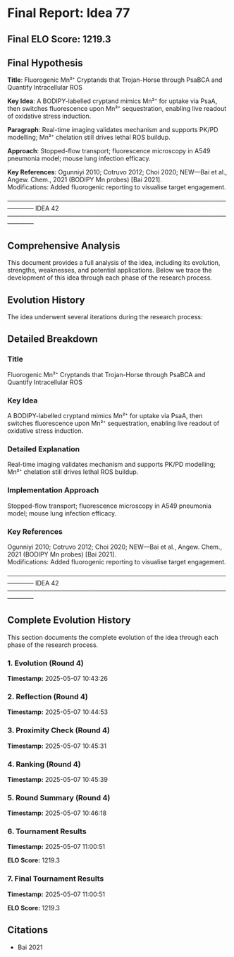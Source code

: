 # Final Report: Idea 77

## Final ELO Score: 1219.3

## Final Hypothesis

**Title**: Fluorogenic Mn²⁺ Cryptands that Trojan-Horse through PsaBCA and Quantify Intracellular ROS

**Key Idea**: A BODIPY-labelled cryptand mimics Mn²⁺ for uptake via PsaA, then switches fluorescence upon Mn²⁺ sequestration, enabling live readout of oxidative stress induction.

**Paragraph**: Real-time imaging validates mechanism and supports PK/PD modelling; Mn²⁺ chelation still drives lethal ROS buildup.

**Approach**: Stopped-flow transport; fluorescence microscopy in A549 pneumonia model; mouse lung infection efficacy.

**Key References**: Ogunniyi 2010; Cotruvo 2012; Choi 2020; NEW—Bai et al., Angew. Chem., 2021 (BODIPY Mn probes) [Bai 2021].  
Modifications: Added fluorogenic reporting to visualise target engagement.

────────────────────────────────────────────────────────
IDEA 42  
────────────────────────────────────────────────────────

## Comprehensive Analysis

This document provides a full analysis of the idea, including its evolution, strengths, weaknesses, and potential applications. Below we trace the development of this idea through each phase of the research process.

## Evolution History

The idea underwent several iterations during the research process:

## Detailed Breakdown

### Title

Fluorogenic Mn²⁺ Cryptands that Trojan-Horse through PsaBCA and Quantify Intracellular ROS

### Key Idea

A BODIPY-labelled cryptand mimics Mn²⁺ for uptake via PsaA, then switches fluorescence upon Mn²⁺ sequestration, enabling live readout of oxidative stress induction.

### Detailed Explanation

Real-time imaging validates mechanism and supports PK/PD modelling; Mn²⁺ chelation still drives lethal ROS buildup.

### Implementation Approach

Stopped-flow transport; fluorescence microscopy in A549 pneumonia model; mouse lung infection efficacy.

### Key References

Ogunniyi 2010; Cotruvo 2012; Choi 2020; NEW—Bai et al., Angew. Chem., 2021 (BODIPY Mn probes) [Bai 2021].  
Modifications: Added fluorogenic reporting to visualise target engagement.

────────────────────────────────────────────────────────
IDEA 42  
────────────────────────────────────────────────────────

## Complete Evolution History

This section documents the complete evolution of the idea through each phase of the research process.

### 1. Evolution (Round 4)
**Timestamp:** 2025-05-07 10:43:26



### 2. Reflection (Round 4)
**Timestamp:** 2025-05-07 10:44:53



### 3. Proximity Check (Round 4)
**Timestamp:** 2025-05-07 10:45:31



### 4. Ranking (Round 4)
**Timestamp:** 2025-05-07 10:45:39



### 5. Round Summary (Round 4)
**Timestamp:** 2025-05-07 10:46:18



### 6. Tournament Results
**Timestamp:** 2025-05-07 11:00:51

**ELO Score:** 1219.3



### 7. Final Tournament Results
**Timestamp:** 2025-05-07 11:00:51

**ELO Score:** 1219.3



## Citations

- Bai 2021
